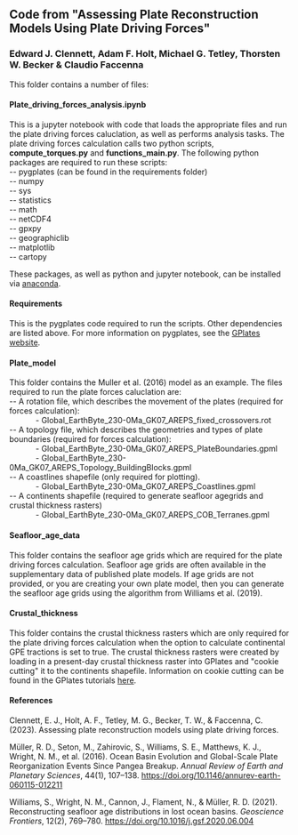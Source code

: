 ## Code from "Assessing Plate Reconstruction Models Using Plate Driving Forces"
### Edward J. Clennett, Adam F. Holt, Michael G. Tetley, Thorsten W. Becker & Claudio Faccenna

This folder contains a number of files:  
  
#### Plate_driving_forces_analysis.ipynb  
  
This is a jupyter notebook with code that loads the appropriate files and run the plate driving forces caluclation, as well as performs analysis tasks. The plate driving forces calculation calls two python scripts, **compute_torques.py** and **functions_main.py**. The following python packages are required to run these scripts:  
-- pygplates (can be found in the requirements folder)  
-- numpy  
-- sys  
-- statistics  
-- math  
-- netCDF4  
-- gpxpy  
-- geographiclib  
-- matplotlib  
-- cartopy  

These packages, as well as python and jupyter notebook, can be installed via [anaconda](https://www.anaconda.com/).  

#### Requirements  
  
This is the pygplates code required to run the scripts. Other dependencies are listed above. For more information on pygplates, see the [GPlates website](https://www.gplates.org/docs/pygplates/index.html).  
  
#### Plate_model  
  
This folder contains the Muller et al. (2016) model as an example. The files required to run the plate forces caluclation are:  
-- A rotation file, which describes the movement of the plates (required for forces calculation):  
&nbsp;&nbsp;&nbsp;&nbsp;&nbsp;&nbsp;&nbsp;&nbsp;&nbsp;&nbsp;&nbsp;&nbsp;- Global_EarthByte_230-0Ma_GK07_AREPS_fixed_crossovers.rot  
-- A topology file, which describes the geometries and types of plate boundaries (required for forces calculation):  
&nbsp;&nbsp;&nbsp;&nbsp;&nbsp;&nbsp;&nbsp;&nbsp;&nbsp;&nbsp;&nbsp;&nbsp;- Global_EarthByte_230-0Ma_GK07_AREPS_PlateBoundaries.gpml  
&nbsp;&nbsp;&nbsp;&nbsp;&nbsp;&nbsp;&nbsp;&nbsp;&nbsp;&nbsp;&nbsp;&nbsp;- Global_EarthByte_230-0Ma_GK07_AREPS_Topology_BuildingBlocks.gpml  
-- A coastlines shapefile (only required for plotting).  
&nbsp;&nbsp;&nbsp;&nbsp;&nbsp;&nbsp;&nbsp;&nbsp;&nbsp;&nbsp;&nbsp;&nbsp;- Global_EarthByte_230-0Ma_GK07_AREPS_Coastlines.gpml  
-- A continents shapefile (required to generate seafloor agegrids and crustal thickness rasters)  
&nbsp;&nbsp;&nbsp;&nbsp;&nbsp;&nbsp;&nbsp;&nbsp;&nbsp;&nbsp;&nbsp;&nbsp;- Global_EarthByte_230-0Ma_GK07_AREPS_COB_Terranes.gpml
  
#### Seafloor_age_data
  
This folder contains the seafloor age grids which are required for the plate driving forces calculation. Seafloor age grids are often available in the supplementary data of published plate models. If age grids are not provided, or you are creating your own plate model, then you can generate the seafloor age grids using the algorithm from Williams et al. (2019).

#### Crustal_thickness  
  
This folder contains the crustal thickness rasters which are only required for the plate driving forces calculation when the option to calculate continental GPE tractions is set to true. The crustal thickness rasters were created by loading in a present-day crustal thickness raster into GPlates and "cookie cutting" it to the continents shapefile. Information on cookie cutting can be found in the GPlates tutorials [here](https://docs.google.com/document/d/1BohvVbw0n3w8EW7asEIo72dCyRHY_aaC4BTP9Y8zSig/pub#id.nl8kz7s4totv>).  

#### References  
  
Clennett, E. J., Holt, A. F., Tetley, M. G., Becker, T. W., & Faccenna, C. (2023). Assessing plate reconstruction models using plate driving forces.  
  
Müller, R. D., Seton, M., Zahirovic, S., Williams, S. E., Matthews, K. J., Wright, N. M., et al. (2016). Ocean Basin Evolution and Global-Scale Plate Reorganization Events Since Pangea Breakup. *Annual Review of Earth and Planetary Sciences*, 44(1), 107–138. https://doi.org/10.1146/annurev-earth-060115-012211  
  
Williams, S., Wright, N. M., Cannon, J., Flament, N., & Müller, R. D. (2021). Reconstructing seafloor age distributions in lost ocean basins. *Geoscience Frontiers*, 12(2), 769–780. https://doi.org/10.1016/j.gsf.2020.06.004  
